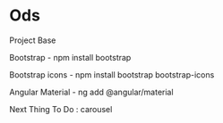 # Ods

Project Base

Bootstrap
    - npm install bootstrap

Bootstrap icons
    - npm install bootstrap bootstrap-icons

Angular Material
    - ng add @angular/material


Next Thing To Do :
    carousel